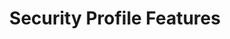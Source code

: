 ---
title: Security Profile Features
layout: list-content.html
contentlist:
  - heading: Security Features
    description: Lorem ipsum dolor sit amet, consectetur adipisicing elit, sed do eiusmod tempor incididunt ut labore et dolore magna aliqua. Ut enim ad minim veniam
    visible: false
    items: 
      - title: Access Manager
        url: /mx/4-4/security/accessmgr
        description: The AccessMgr enables the configuration of a device to control which user or applications can be used on a given device as well as what those applications can do.
        urls:
          - title: "4.2"
            url: /mx/4-2/security/accessmgr
          - title: "4.4"
            url: /mx/4-4/security/accessmgr
          - title: "5.0"
            url: /mx/5-0/security/accessmgr
      - title: Camera Manager
        url: /mx/4-4/security/cameramgr
        description: The CameraMgr allows you to control what cameras, if any, will be allowed to be used.
        urls:
          - title: "4.4"
            url: /mx/4-4/security/cameramgr
          - title: "5.0"
            url: /mx/5-0/security/cameramgr
      - title: Certificate Manager
        url: /mx/4-4/security/certmgr
        description: The CertMgr allows you to manage certificates and the Android Keystore on a device.
        urls:
          - title: "4.2"
            url: /mx/4-2/security/certmgr
          - title: "4.4"
            url: /mx/4-4/security/certmgr
          - title: "5.0"
            url: /mx/5-0/security/certmgr
      - title: Dev Admin
        url: /mx/4-4/security/devadmin
        description: The DevAdmin allows you to perform certain device administration tasks directly like Screen-Lock timeout interval.
        urls:
          - title: "4.4"
            url: /mx/4-4/security/devadmin
          - title: "5.0"
            url: /mx/5-0/security/devadmin
      - title: Encrypt Manager
        url: /mx/4-4/security/encryptmgr
        description: The EncryptMgr allows you to manage the Key Storage Database, activate or deactivate Full Storage Card Encryption, and create or delete EFSes.
        urls:
          - title: "4.4"
            url: /mx/4-4/security/encryptmgr
          - title: "5.0"
            url: /mx/5-0/security/encryptmgr
      - title: SD Card Manager
        url: /mx/4-4/security/sdcardmgr
        description: The SdCardMgr allows you to control whether one specific External Storage on the device can be used.
        urls:
          - title: "4.4"
            url: /mx/4-4/security/sdcardmgr
          - title: "5.0"
            url: /mx/5-0/security/sdcardmgr
      - title: Threat Manager
        description: The Threat Manager feature allows your application to control what security threats a device actively monitors for and how to respond.
        url: /mx/4-4/security/threatmgr
        urls:
          - title: "4.4"
            url: /mx/4-4/security/threatmgr
          - title: "5.0"
            url: /mx/5-0/security/threatmgr
      - title: USB Manager
        url: /mx/4-4/security/usbmgr
        description: The UsbMgr allows you to control which USB functions can be used on the device.
        urls:
          - title: "4.4"
            url: /mx/4-4/security/usbmgr
          - title: "5.0"
            url: /mx/5-0/security/usbmgr
---